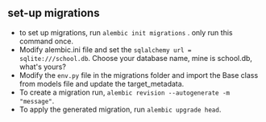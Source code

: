 ## set-up migrations

- to set up migrations, run `alembic init migrations` . only run this command once.
- Modify alembic.ini file and set the `sqlalchemy url = sqlite:///school.db`. Choose your database name, mine is school.db, what's yours?
- Modify the `env.py` file in the migrations folder and import the Base class from models file and update the target_metadata.
- To create a migration run, `alembic revision --autogenerate -m "message"`.
- To apply the generated migration, run `alembic upgrade head`.


